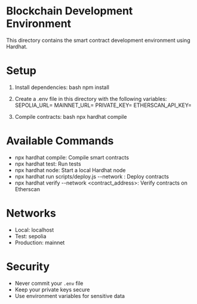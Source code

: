 # Blockchain Development Environment

This directory contains the smart contract development environment using Hardhat.

# Setup

1. Install dependencies:
bash
npm install


2. Create a .env file in this directory with the following variables:
SEPOLIA_URL=<Your Sepolia RPC URL>
MAINNET_URL=<Your Mainnet RPC URL>
PRIVATE_KEY=<Your wallet private key>
ETHERSCAN_API_KEY=<Your Etherscan API key>


3. Compile contracts:
bash
npx hardhat compile


# Available Commands

- npx hardhat compile: Compile smart contracts
- npx hardhat test: Run tests
- npx hardhat node: Start a local Hardhat node
- npx hardhat run scripts/deploy.js --network <network>: Deploy contracts
- npx hardhat verify --network <network> <contract_address>: Verify contracts on Etherscan

# Networks

- Local: localhost
- Test: sepolia
- Production: mainnet

# Security

- Never commit your `.env` file
- Keep your private keys secure
- Use environment variables for sensitive data 
 
 

